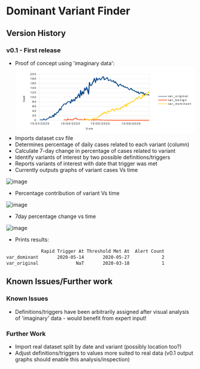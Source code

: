 # Dominant Variant Finder

## Version History
### v0.1 - First release
* Proof of concept using 'imaginary data':
![Graph of imaginary data](Imaginary_Data_Graph.png)
* Imports dataset csv file
* Determines percentage of daily cases related to each variant (column)
* Calculate 7-day change in percentage of cases related to variant
* Identify variants of interest by two possible definitions/triggers
* Reports variants of interest with date that trigger was met
* Currently outputs graphs of variant cases Vs time 

![image](https://user-images.githubusercontent.com/81530279/113513443-afe02200-9561-11eb-8eb7-c383b8e346d7.png)
* Percentage contribution of variant Vs time

![image](https://user-images.githubusercontent.com/81530279/113513487-ee75dc80-9561-11eb-91ea-d0b39047eae3.png)
* 7day percentage change vs time

![image](https://user-images.githubusercontent.com/81530279/113513504-fa619e80-9561-11eb-93c6-d5d1fe26b49c.png)
* Prints results:
```
             Rapid Trigger At Threshold Met At  Alert Count
var_dominant       2020-05-14       2020-05-27            2
var_original              NaT       2020-03-18            1
```

## Known Issues/Further work
### Known Issues
* Definitions/triggers have been arbitrarily assigned after visual analysis of 'imaginary' data - would benefit from expert input!
### Further Work
* Import real dataset split by date and variant (possibly location too?)
* Adjust definitions/triggers to values more suited to real data (v0.1 output graphs should enable this analysis/inspection)

